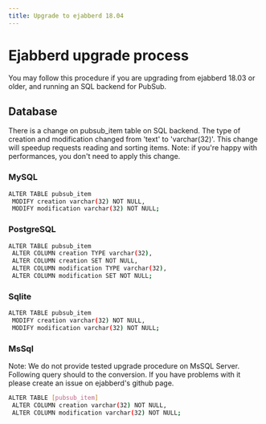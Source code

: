 ```yaml
---
title: Upgrade to ejabberd 18.04
---
```


# Ejabberd upgrade process

You may follow this procedure if you are upgrading from ejabberd 18.03 or
older, and running an SQL backend for PubSub.

## Database

There is a change on pubsub_item table on SQL backend.
The type of creation and modification changed from 'text' to 'varchar(32)'.
This change will speedup requests reading and sorting items.
Note: if you're happy with performances, you don't need to apply this change.

### MySQL
```bash
ALTER TABLE pubsub_item
 MODIFY creation varchar(32) NOT NULL,
 MODIFY modification varchar(32) NOT NULL;
```

### PostgreSQL
```bash
ALTER TABLE pubsub_item
 ALTER COLUMN creation TYPE varchar(32),
 ALTER COLUMN creation SET NOT NULL,
 ALTER COLUMN modification TYPE varchar(32),
 ALTER COLUMN modification SET NOT NULL;
```

### Sqlite
```bash
ALTER TABLE pubsub_item
 MODIFY creation varchar(32) NOT NULL,
 MODIFY modification varchar(32) NOT NULL;
```

### MsSql

Note: We do not provide tested upgrade procedure on MsSQL Server.
Following query should to the conversion. If you have problems with it please
create an issue on ejabberd's github page.
```bash
ALTER TABLE [pubsub_item]
 ALTER COLUMN creation varchar(32) NOT NULL,
 ALTER COLUMN modification varchar(32) NOT NULL;
```
